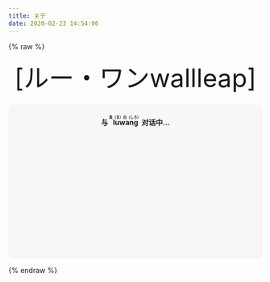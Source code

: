 ```yaml
---
title: 关于
date: 2020-02-23 14:54:06
---
```

{% raw %}
<!-- 因为vue和botui更新导至bug,现将对话移至js下的botui中配置 -->
<div class="entry-content">
<div class="moe-mashiro" style="text-align:center; font-size: 50px; margin-bottom: 20px;">[ルー・ワンwallleap]</div>
<div id="hello-mashiro" class="popcontainer" style="min-height: 300px; padding: 2px 6px 4px; background-color: rgba(242, 242, 242, 0.5); border-radius: 10px;">
<center>
<p>
</p>
<h4>
与&nbsp;<ruby>
luwang&nbsp;<rp>
（</rp>
<rt>
真（ま）白（しろ）</rt>
<rp>
）</rp>
</ruby>
对话中...</h4>
<p>
</p>
</center>
<bot-ui></botui>
</div>
</div>
<script src="/js/botui.js"></script>
<script>
bot_ui_ini()
</script>

{% endraw %}
